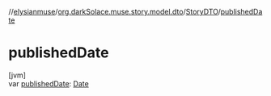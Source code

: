 //[elysianmuse](../../../index.md)/[org.darkSolace.muse.story.model.dto](../index.md)/[StoryDTO](index.md)/[publishedDate](published-date.md)

# publishedDate

[jvm]\
var [publishedDate](published-date.md): [Date](https://docs.oracle.com/javase/8/docs/api/java/util/Date.html)
